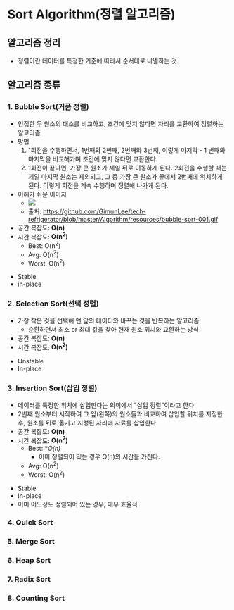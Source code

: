 # Sort Algorithm(정렬 알고리즘)
## 알고리즘 정리
* 정렬이란 데이터를 특정한 기준에 따라서 순서대로 나열하는 것.
## 알고리즘 종류
### 1. Bubble Sort(거품 정렬)
* 인접한 두 원소의 대소를 비교하고, 조건에 맞지 않다면 자리를 교환하여 정렬하는 알고리즘
* 방법
    1. 1회전을 수행하면서, 1번째와 2번째, 2번째와 3번째, 이렇게 마지막 - 1 번째와 마지막을 비교해가며 조건에 맞지 않다면 교환한다.
    2. 1회전이 끝나면, 가장 큰 원소가 제일 뒤로 이동하게 된다. 2회전을 수행할 때는 제일 마지막 원소는 제외되고, 그 중 가장 큰 원소가 끝에서 2번째에 위치하게 된다. 이렇게 회전을 계속 수행하며 정렬해 나가게 된다.
* 이해가 쉬운 이미지
    * <img src="https://github.com/GimunLee/tech-refrigerator/raw/master/Algorithm/resources/bubble-sort-001.gif"></img>
    * 출처: https://github.com/GimunLee/tech-refrigerator/blob/master/Algorithm/resources/bubble-sort-001.gif
* 공간 복잡도: **O(n)**
* 시간 복잡도: **O(n<sup>2</sup>)**
    * Best: O(n<sup>2</sup>)
    * Avg:  O(n<sup>2</sup>)
    * Worst: O(n<sup>2</sup>)
- Stable
- in-place
### 2. Selection Sort(선택 정렬)
* 가장 작은 것을 선택해 맨 앞의 데이터와 바꾸는 것을 반복하는 알고리즘
    * 순환하면서 최소 or 최대 값을 찾아 현재 원소 위치와 교환하는 방식
* 공간 복잡도: **O(n)**
* 시간 복잡도: **O(n<sup>2</sup>)**
- Unstable
- In-place
### 3. Insertion Sort(삽입 정렬)
* 데이터를 특정한 위치에 삽입한다는 의미에서 "삽입 정렬"이라고 한다
* 2번째 원소부터 시작하여 그 앞(왼쪽)의 원소들과 비교하여 삽입할 위치를 지정한 후, 원소를 뒤로 옮기고 지정된 자리에 자료를 삽입한다
* 공간 복잡도: **O(n)**
* 시간 복잡도: **O(n<sup>2</sup>)**
    * Best: **O(n)*
        - 이미 정렬되어 있는 경우 O(n)의 시간을 가진다.
    * Avg:  O(n<sup>2</sup>)
    * Worst: O(n<sup>2</sup>)
- Stable
- In-place
- 이미 어느정도 정렬되어 있는 경우, 매우 효율적
### 4. Quick Sort
### 5. Merge Sort
### 6. Heap Sort
### 7. Radix Sort
### 8. Counting Sort

